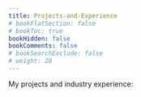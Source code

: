 ```yaml
---
title: Projects-and-Experience
# bookFlatSection: false
# bookToc: true
bookHidden: false
bookComments: false
# bookSearchExclude: false
# weight: 20
---
```

My projects and industry experience: 